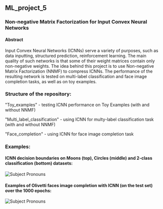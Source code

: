 
## ML_project_5
### Non-negative Matrix Factorization for Input Convex Neural Networks

#### Abstract
Input Convex Neural Networks (ICNNs) serve a variety of purposes, such as data inputting, structured prediction, reinforcement learning. The main quality of such networks is that some of their weight matrices contain only non-negative weights. The idea behind this project is to use Non-negative Matrix Factorization (NNMF) to compress ICNNs. The performance of the resulting network is tested on multi-label classification and face image completion tasks, as well as on toy examples.

### Structure of the repository:

  "Toy_examples" - testing ICNN performance on Toy Examples (with and without NNMF)
  
  "Multi_label_classification" - using ICNN for multy-label classification task (with and without NNMF)
  
  "Face_completion" - using ICNN for face image completion task

### Examples:

#### ICNN decision boundaries on Moons (top), Circles (middle) and 2-class classification (bottom) datasets:
<img
src="https://github.com/ffuntik/ML_project_5/blob/master/pictures/TOY1.png"
max-width=50%;
raw=true
alt="Subject Pronouns"
style="margin-right: 10px;"
/>



#### Examples of Olivetti faces image completion with ICNN (on the test set) over the 1000 epochs:
<img
src="https://github.com/ffuntik/ML_project_5/blob/master/pictures/faces-4.png"
max-width=50%;
raw=true
alt="Subject Pronouns"
style="margin-right: 10px;"
/>
